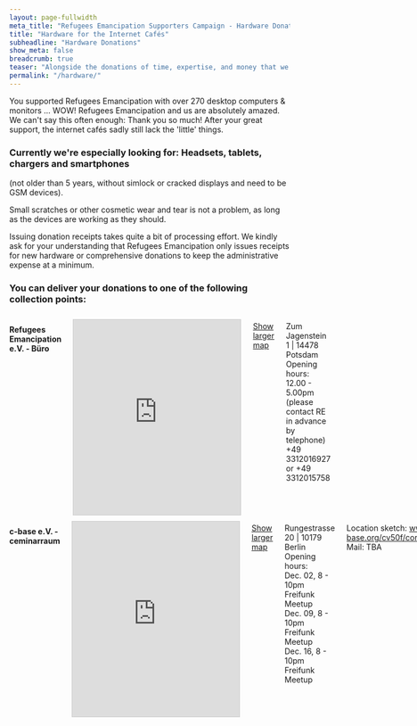 ```yaml
---
layout: page-fullwidth
meta_title: "Refugees Emancipation Supporters Campaign - Hardware Donations"
title: "Hardware for the Internet Cafés"
subheadline: "Hardware Donations"
show_meta: false
breadcrumb: true
teaser: "Alongside the donations of time, expertise, and money that we receive, we're often asked whether we accept hardware donations."
permalink: "/hardware/"
---
```


You supported Refugees Emancipation with over 270 desktop computers & monitors ... WOW! Refugees Emancipation and us are absolutely amazed. We can't say this often enough: Thank you so much! After your great support, the internet cafés sadly still lack the 'little' things.

<div class="panel">
  <h3>Currently we're especially looking for: Headsets, tablets, chargers and smartphones </h3>
  <p>(not older than 5 years, without simlock or cracked displays and need to be GSM devices).</p>
</div>

Small scratches or other cosmetic wear and tear is not a problem, as long as the devices are working as they should.

Issuing donation receipts takes quite a bit of processing effort. We kindly ask for your understanding that Refugees Emancipation only issues receipts for new hardware or comprehensive donations to keep the administrative expense at a minimum.

### You can deliver your donations to one of the following collection points:

<div class="row">
<div class="large-6 columns">  
<h4> Refugees Emancipation e.V. - Büro</h4>
<iframe width="350" height="350" frameborder="0" scrolling="no" marginheight="0" marginwidth="0" src="http://www.openstreetmap.org/export/embed.html?bbox=13.029613494873047%2C52.33523417998427%2C13.145828247070312%2C52.40294253395109&amp;layer=transportmap&amp;marker=52.36910132990146%2C13.08772087097168" style="border: 1px solid #ccc; margin-top: 0.7em"></iframe>

<p><a href="http://www.openstreetmap.org/?mlat=52.3691&amp;mlon=13.0877#map=13/52.3691/13.0877&amp;layers=T">Show larger map</a></p>

<p>Zum Jagenstein 1 | 14478 Potsdam<br>
Opening hours: <br>
12.00 - 5.00pm (please contact RE in advance by telephone)<br>
+49 3312016927 or +49 3312015758</p>
</div>

<div class="large-6 columns">
<h4>c-base e.V. - ceminarraum</h4>
<iframe width="350" height="350" frameborder="0" scrolling="no" marginheight="0" marginwidth="0" src="http://www.openstreetmap.org/export/embed.html?bbox=13.412847518920898%2C52.50888177697507%2C13.427395820617676%2C52.51731770402358&amp;layer=transportmap&amp;marker=52.51309994293086%2C13.420121669769287" style="border: 1px solid #ccc; margin-top: 0.7em"></iframe>

<p><a href="http://www.openstreetmap.org/#map=16/52.5130/13.4181&amp;layers=T">Show larger map</a></p>

<p>Rungestrasse 20 | 10179 Berlin<br>
Opening hours: <br>
Dec. 02, 8 - 10pm Freifunk Meetup<br>
Dec. 09, 8 - 10pm Freifunk Meetup<br>
Dec. 16, 8 - 10pm Freifunk Meetup<br>

Location sketch: <a href="https://www.c-base.org/cv50f/core/impressum.html">www.c-base.org/cv50f/core/impressum.html</a><br>
Mail: TBA</p>
</div>
</div>
